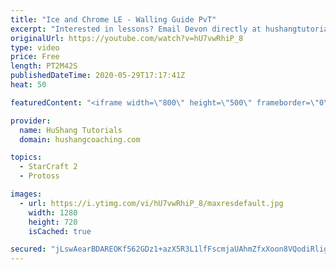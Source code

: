```yaml
---
title: "Ice and Chrome LE - Walling Guide PvT"
excerpt: "Interested in lessons? Email Devon directly at hushangtutorials@outlook.com ------------------------------------------------------------------------------------------------------- Want to support HuShang Tutorials directly? Patreon is a website where you can contribute a monthly donation that will help"
originalUrl: https://youtube.com/watch?v=hU7vwRhiP_8
type: video
price: Free
length: PT2M42S
publishedDateTime: 2020-05-29T17:17:41Z
heat: 50

featuredContent: "<iframe width=\"800\" height=\"500\" frameborder=\"0\" src=\"https://www.youtube.com/embed/hU7vwRhiP_8\" allow=\"accelerometer; autoplay; encrypted-media; gyroscope; picture-in-picture\" allowfullscreen></iframe>"

provider:
  name: HuShang Tutorials
  domain: hushangcoaching.com

topics:
  - StarCraft 2
  - Protoss

images:
  - url: https://i.ytimg.com/vi/hU7vwRhiP_8/maxresdefault.jpg
    width: 1280
    height: 720
    isCached: true

secured: "jLswAearBDAREOKf562GDz1+azX5R3L1lfFscmjaUAhmZfxXoon8VQodiRligqomXIGbqGJHI108EcqtKZI1BTwDRD4Jscjr4nCv98pGexadVJUQHKWwkxkeES/MqFwL3bRKn0Pu98zZ1hmM70he1jPmK4XvEktnQ+0uBJTh26pOxdla0EsPLIZguGfABB3TmEtpbhzazNmLcP2xQ/vm2RNOrmFMv8LHlKdXysoUazabZvsdDW2zved4iFmi1k2uG1yvzQwqauFQwt/lF82dR85hgLNrnPqFjC6SJc4rpPJx7cYdgTd/ZZqMNflgwtthSA9au3zkT3vRE9COv6QA9J8a1ge1hIyyKMSt47SevI2vx5Tl+/5P8WsETAFxhREAp2tOTToqiazkbqzvPaZHXbXkVzsL4PP50zRqC/oEwIo=;HwwzBMRMiybC5Fk7oBkzpQ=="
---
```


